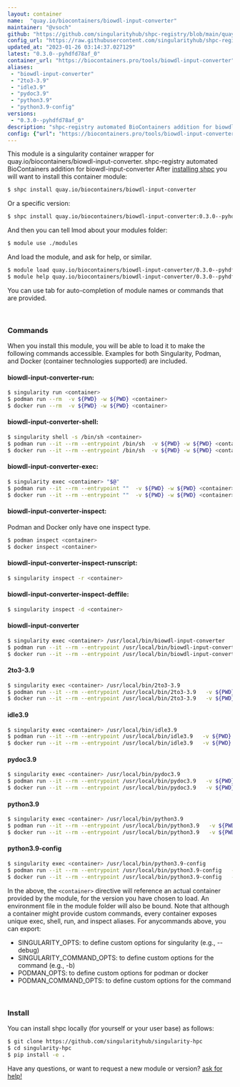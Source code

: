```yaml
---
layout: container
name:  "quay.io/biocontainers/biowdl-input-converter"
maintainer: "@vsoch"
github: "https://github.com/singularityhub/shpc-registry/blob/main/quay.io/biocontainers/biowdl-input-converter/container.yaml"
config_url: "https://raw.githubusercontent.com/singularityhub/shpc-registry/main/quay.io/biocontainers/biowdl-input-converter/container.yaml"
updated_at: "2023-01-26 03:14:37.027129"
latest: "0.3.0--pyhdfd78af_0"
container_url: "https://biocontainers.pro/tools/biowdl-input-converter"
aliases:
 - "biowdl-input-converter"
 - "2to3-3.9"
 - "idle3.9"
 - "pydoc3.9"
 - "python3.9"
 - "python3.9-config"
versions:
 - "0.3.0--pyhdfd78af_0"
description: "shpc-registry automated BioContainers addition for biowdl-input-converter"
config: {"url": "https://biocontainers.pro/tools/biowdl-input-converter", "maintainer": "@vsoch", "description": "shpc-registry automated BioContainers addition for biowdl-input-converter", "latest": {"0.3.0--pyhdfd78af_0": "sha256:6f17c6d97665e9bfc9ca46d5c9e6a77dda161f00cd89a5b78363f30e3758fdb6"}, "tags": {"0.3.0--pyhdfd78af_0": "sha256:6f17c6d97665e9bfc9ca46d5c9e6a77dda161f00cd89a5b78363f30e3758fdb6"}, "docker": "quay.io/biocontainers/biowdl-input-converter", "aliases": {"biowdl-input-converter": "/usr/local/bin/biowdl-input-converter", "2to3-3.9": "/usr/local/bin/2to3-3.9", "idle3.9": "/usr/local/bin/idle3.9", "pydoc3.9": "/usr/local/bin/pydoc3.9", "python3.9": "/usr/local/bin/python3.9", "python3.9-config": "/usr/local/bin/python3.9-config"}}
---
```


This module is a singularity container wrapper for quay.io/biocontainers/biowdl-input-converter.
shpc-registry automated BioContainers addition for biowdl-input-converter
After [installing shpc](#install) you will want to install this container module:


```bash
$ shpc install quay.io/biocontainers/biowdl-input-converter
```

Or a specific version:

```bash
$ shpc install quay.io/biocontainers/biowdl-input-converter:0.3.0--pyhdfd78af_0
```

And then you can tell lmod about your modules folder:

```bash
$ module use ./modules
```

And load the module, and ask for help, or similar.

```bash
$ module load quay.io/biocontainers/biowdl-input-converter/0.3.0--pyhdfd78af_0
$ module help quay.io/biocontainers/biowdl-input-converter/0.3.0--pyhdfd78af_0
```

You can use tab for auto-completion of module names or commands that are provided.

<br>

### Commands

When you install this module, you will be able to load it to make the following commands accessible.
Examples for both Singularity, Podman, and Docker (container technologies supported) are included.

#### biowdl-input-converter-run:

```bash
$ singularity run <container>
$ podman run --rm  -v ${PWD} -w ${PWD} <container>
$ docker run --rm  -v ${PWD} -w ${PWD} <container>
```

#### biowdl-input-converter-shell:

```bash
$ singularity shell -s /bin/sh <container>
$ podman run --it --rm --entrypoint /bin/sh  -v ${PWD} -w ${PWD} <container>
$ docker run --it --rm --entrypoint /bin/sh  -v ${PWD} -w ${PWD} <container>
```

#### biowdl-input-converter-exec:

```bash
$ singularity exec <container> "$@"
$ podman run --it --rm --entrypoint ""  -v ${PWD} -w ${PWD} <container> "$@"
$ docker run --it --rm --entrypoint ""  -v ${PWD} -w ${PWD} <container> "$@"
```

#### biowdl-input-converter-inspect:

Podman and Docker only have one inspect type.

```bash
$ podman inspect <container>
$ docker inspect <container>
```

#### biowdl-input-converter-inspect-runscript:

```bash
$ singularity inspect -r <container>
```

#### biowdl-input-converter-inspect-deffile:

```bash
$ singularity inspect -d <container>
```


#### biowdl-input-converter

```bash
$ singularity exec <container> /usr/local/bin/biowdl-input-converter
$ podman run --it --rm --entrypoint /usr/local/bin/biowdl-input-converter   -v ${PWD} -w ${PWD} <container> -c " $@"
$ docker run --it --rm --entrypoint /usr/local/bin/biowdl-input-converter   -v ${PWD} -w ${PWD} <container> -c " $@"
```


#### 2to3-3.9

```bash
$ singularity exec <container> /usr/local/bin/2to3-3.9
$ podman run --it --rm --entrypoint /usr/local/bin/2to3-3.9   -v ${PWD} -w ${PWD} <container> -c " $@"
$ docker run --it --rm --entrypoint /usr/local/bin/2to3-3.9   -v ${PWD} -w ${PWD} <container> -c " $@"
```


#### idle3.9

```bash
$ singularity exec <container> /usr/local/bin/idle3.9
$ podman run --it --rm --entrypoint /usr/local/bin/idle3.9   -v ${PWD} -w ${PWD} <container> -c " $@"
$ docker run --it --rm --entrypoint /usr/local/bin/idle3.9   -v ${PWD} -w ${PWD} <container> -c " $@"
```


#### pydoc3.9

```bash
$ singularity exec <container> /usr/local/bin/pydoc3.9
$ podman run --it --rm --entrypoint /usr/local/bin/pydoc3.9   -v ${PWD} -w ${PWD} <container> -c " $@"
$ docker run --it --rm --entrypoint /usr/local/bin/pydoc3.9   -v ${PWD} -w ${PWD} <container> -c " $@"
```


#### python3.9

```bash
$ singularity exec <container> /usr/local/bin/python3.9
$ podman run --it --rm --entrypoint /usr/local/bin/python3.9   -v ${PWD} -w ${PWD} <container> -c " $@"
$ docker run --it --rm --entrypoint /usr/local/bin/python3.9   -v ${PWD} -w ${PWD} <container> -c " $@"
```


#### python3.9-config

```bash
$ singularity exec <container> /usr/local/bin/python3.9-config
$ podman run --it --rm --entrypoint /usr/local/bin/python3.9-config   -v ${PWD} -w ${PWD} <container> -c " $@"
$ docker run --it --rm --entrypoint /usr/local/bin/python3.9-config   -v ${PWD} -w ${PWD} <container> -c " $@"
```



In the above, the `<container>` directive will reference an actual container provided
by the module, for the version you have chosen to load. An environment file in the
module folder will also be bound. Note that although a container
might provide custom commands, every container exposes unique exec, shell, run, and
inspect aliases. For anycommands above, you can export:

 - SINGULARITY_OPTS: to define custom options for singularity (e.g., --debug)
 - SINGULARITY_COMMAND_OPTS: to define custom options for the command (e.g., -b)
 - PODMAN_OPTS: to define custom options for podman or docker
 - PODMAN_COMMAND_OPTS: to define custom options for the command

<br>

### Install

You can install shpc locally (for yourself or your user base) as follows:

```bash
$ git clone https://github.com/singularityhub/singularity-hpc
$ cd singularity-hpc
$ pip install -e .
```

Have any questions, or want to request a new module or version? [ask for help!](https://github.com/singularityhub/singularity-hpc/issues)